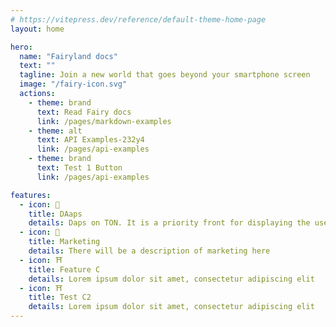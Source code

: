 ```yaml
---
# https://vitepress.dev/reference/default-theme-home-page
layout: home

hero:
  name: "Fairyland docs"
  text: ""
  tagline: Join a new world that goes beyond your smartphone screen
  image: "/fairy-icon.svg"
  actions:
    - theme: brand
      text: Read Fairy docs
      link: /pages/markdown-examples
    - theme: alt
      text: API Examples-232у4
      link: /pages/api-examples
    - theme: brand
      text: Test 1 Button
      link: /pages/api-examples

features:
  - icon: 📱
    title: DAaps
    details: Daps on TON. It is a priority front for displaying the user interface for the participants of the platform in the role of “Guest”
  - icon: 🎷
    title: Marketing
    details: There will be a description of marketing here
  - icon: ⛩️
    title: Feature C
    details: Lorem ipsum dolor sit amet, consectetur adipiscing elit
  - icon: ⛩️
    title: Test C2
    details: Lorem ipsum dolor sit amet, consectetur adipiscing elit
---
```


